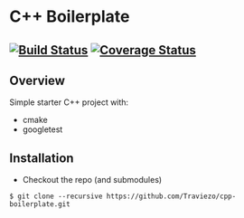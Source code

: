 # C++ Boilerplate
[![Build Status](https://travis-ci.org/Traviezo/cpp-boilerplate.svg?branch=master)](https://travis-ci.org/Traviezo/cpp-boilerplate)
[![Coverage Status](https://coveralls.io/repos/github/traviezo/cpp-boilerplate/badge.svg?branch=master)](https://coveralls.io/github/traviezo/cpp-boilerplate?branch=master)
---

## Overview

Simple starter C++ project with:

- cmake
- googletest

## Installation

- Checkout the repo (and submodules)
```
$ git clone --recursive https://github.com/Traviezo/cpp-boilerplate.git
```

